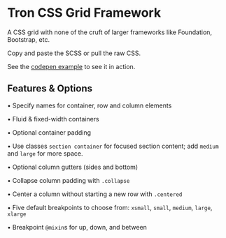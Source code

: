 # Tron CSS Grid Framework
A CSS grid with none of the cruft of larger frameworks like Foundation, Bootstrap, etc.

Copy and paste the SCSS or pull the raw CSS.

See the [codepen example](https://codepen.io/geotrev/pen/PWEYaB) to see it in action.

## Features & Options

• Specify names for container, row and column elements

• Fluid & fixed-width containers

• Optional container padding

• Use classes `section container` for focused section content; add `medium` and `large` for more space.

• Optional column gutters (sides and bottom)

• Collapse column padding with `.collapse`

• Center a column without starting a new row with `.centered`

• Five default breakpoints to choose from: `xsmall`, `small`, `medium`, `large`, `xlarge`

• Breakpoint `@mixin`s for up, down, and between
